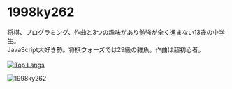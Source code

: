 # 1998ky262
将棋、プログラミング、作曲と3つの趣味があり勉強が全く進まない13歳の中学生。<br>
JavaScript大好き勢。将棋ウォーズでは29級の雑魚。作曲は超初心者。<br><br>
[![Top Langs](https://github-readme-stats.vercel.app/api/top-langs/?username=1998ky262
)](https://github.com/anuraghazra/github-readme-stats)

<p align="left"> <img src="https://komarev.com/ghpvc/?username=1998ky262&label=Profile%20views&color=0e75b6&style=flat" alt="1998ky262"></p>
